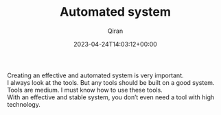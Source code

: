 ﻿---
title: Automated system
author: Qiran
type: post
date: 2023-04-24T14:03:12+00:00
aliases: ["/automated-system/"]
xyz_twap:
  - 1
tags:
  - Efficiency

---
Creating an effective and automated system is very important.  
I always look at the tools. But any tools should be built on a good system. Tools are medium. I must know how to use these tools.  
With an effective and stable system, you don&#8217;t even need a tool with high technology.

